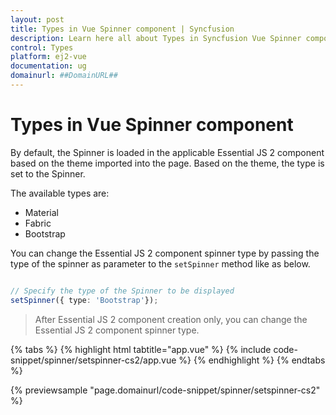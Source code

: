 ```yaml
---
layout: post
title: Types in Vue Spinner component | Syncfusion
description: Learn here all about Types in Syncfusion Vue Spinner component of Syncfusion Essential JS 2 and more.
control: Types 
platform: ej2-vue
documentation: ug
domainurl: ##DomainURL##
---
```


# Types in Vue Spinner component

By default, the Spinner is loaded in the applicable Essential JS 2 component based on the theme imported into the page. Based on the theme, the type is set to the Spinner.

The available types are:
* Material
* Fabric
* Bootstrap

You can change the Essential JS 2 component spinner type by passing the type of the spinner as parameter to the `setSpinner` method like as below.

```ts

// Specify the type of the Spinner to be displayed
setSpinner({ type: 'Bootstrap'});
```

> After Essential JS 2 component creation only, you can change the Essential JS 2 component spinner type.

{% tabs %}
{% highlight html tabtitle="app.vue" %}
{% include code-snippet/spinner/setspinner-cs2/app.vue %}
{% endhighlight %}
{% endtabs %}
        
{% previewsample "page.domainurl/code-snippet/spinner/setspinner-cs2" %}